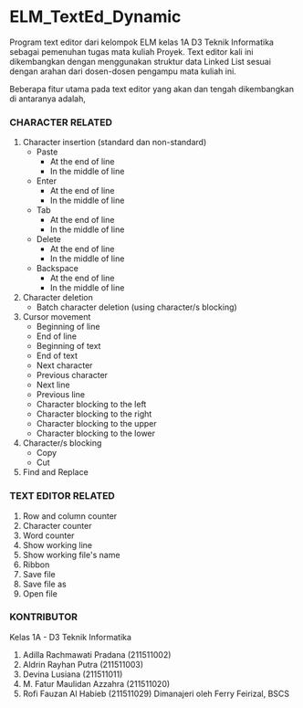 # ELM_TextEd_Dynamic
Program text editor dari kelompok ELM kelas 1A D3 Teknik Informatika sebagai pemenuhan tugas mata kuliah Proyek. Text editor kali ini dikembangkan dengan menggunakan struktur data Linked List sesuai dengan arahan dari dosen-dosen pengampu mata kuliah ini.

Beberapa fitur utama pada text editor yang akan dan tengah dikembangkan di antaranya adalah,
### CHARACTER RELATED
1. Character insertion (standard dan non-standard)
	- Paste
		- At the end of line
		- In the middle of line
	- Enter
        - At the end of line
        - In the middle of line
    - Tab
    	- At the end of line
    	- In the middle of line
    - Delete
        - At the end of line
        - In the middle of line
    - Backspace
        - At the end of line
        - In the middle of line
2. Character deletion
    - Batch character deletion (using character/s blocking)
3. Cursor movement
    - Beginning of line
    - End of line
    - Beginning of text
    - End of text
    - Next character
    - Previous character
    - Next line
    - Previous line
    - Character blocking to the left
    - Character blocking to the right
    - Character blocking to the upper
    - Character blocking to the lower
4. Character/s blocking
    - Copy
    - Cut
5. Find and Replace

### TEXT EDITOR RELATED
1. Row and column counter
2. Character counter
3. Word counter
4. Show working line
5. Show working file's name
6. Ribbon
7. Save file
8. Save file as
9. Open file

### KONTRIBUTOR
Kelas 1A - D3 Teknik Informatika
1. Adilla Rachmawati Pradana (211511002)
2. Aldrin Rayhan Putra (211511003)
3. Devina Lusiana (211511011)
4. M. Fatur Maulidan Azzahra (211511020)
5. Rofi Fauzan Al Habieb (211511029) 
Dimanajeri oleh Ferry Feirizal, BSCS
